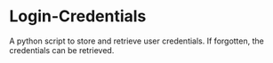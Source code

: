 # Login-Credentials
A python script to store and retrieve user credentials. If forgotten, the credentials can be retrieved.
